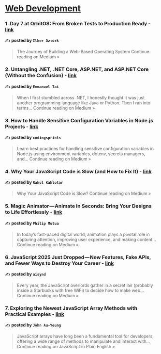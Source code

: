 
<h1><a href=https://medium.com/tag/web-development/recommended target="_blank" rel="noopener noreferrer">Web Development</a></h1>
<h3>1. Day 7 at OrbitOS: From Broken Tests to Production Ready - <a href="https://dailker.medium.com/day-7-at-orbitos-from-broken-tests-to-production-ready-6cf21f86fc83?source=rss------web_development-5" target="_blank" rel="noopener noreferrer">link</a></h3>

✍️ **posted by `Ilker Ozturk`**

<blockquote>The Journey of Building a Web-Based Operating System
Continue reading on Medium »</blockquote>

<h3>2. Untangling .NET, .NET Core, ASP.NET, and ASP.NET Core (Without the Confusion) - <a href="https://medium.com/@emmanueltai000/untangling-net-net-core-asp-net-and-asp-net-core-without-the-confusion-c5086d9fbc14?source=rss------web_development-5" target="_blank" rel="noopener noreferrer">link</a></h3>

✍️ **posted by `Emmanuel Tai`**

<blockquote>When I first stumbled across .NET, I honestly thought it was just another programming language like Java or Python. Then I ran into terms…
Continue reading on Medium »</blockquote>

<h3>3. How to Handle Sensitive Configuration Variables in Node.js Projects - <a href="https://codingsprints.medium.com/how-to-handle-sensitive-configuration-variables-in-node-js-projects-2d6ecb17e55a?source=rss------web_development-5" target="_blank" rel="noopener noreferrer">link</a></h3>

✍️ **posted by `codingsprints`**

<blockquote>Learn best practices for handling sensitive configuration variables in Node.js using environment variables, dotenv, secrets managers, and…
Continue reading on Medium »</blockquote>

<h3>4. Why Your JavaScript Code is Slow (and How to Fix It) - <a href="https://medium.com/@kaklotarrahul79/why-your-javascript-code-is-slow-and-how-to-fix-it-af389997ce87?source=rss------web_development-5" target="_blank" rel="noopener noreferrer">link</a></h3>

✍️ **posted by `Rahul Kaklotar`**

<blockquote>Why Your JavaScript Code is Slow?
Continue reading on Medium »</blockquote>

<h3>5. Magic Animator — Animate in Seconds: Bring Your Designs to Life Effortlessly - <a href="https://medium.com/@philip.mutua/magic-animator-animate-in-seconds-bring-your-designs-to-life-effortlessly-af4be4182614?source=rss------web_development-5" target="_blank" rel="noopener noreferrer">link</a></h3>

✍️ **posted by `Philip Mutua`**

<blockquote>In today’s fast-paced digital world, animation plays a pivotal role in capturing attention, improving user experience, and making content…
Continue reading on Medium »</blockquote>

<h3>6. JavaScript 2025 Just Dropped — New Features, Fake APIs, and Fewer Ways to Destroy Your Career - <a href="https://medium.com/@aisyndromeart/javascript-2025-just-dropped-new-features-fake-apis-and-fewer-ways-to-destroy-your-career-d8267a4678f6?source=rss------web_development-5" target="_blank" rel="noopener noreferrer">link</a></h3>

✍️ **posted by `aisynd`**

<blockquote>Every year, the JavaScript overlords gather in a secret lair (probably inside a Starbucks with free WiFi) to decide how to make web…
Continue reading on Medium »</blockquote>

<h3>7. Exploring the Newest JavaScript Array Methods with Practical Examples - <a href="https://javascript.plainenglish.io/exploring-the-newest-javascript-array-methods-with-practical-examples-1261424166ef?source=rss------web_development-5" target="_blank" rel="noopener noreferrer">link</a></h3>

✍️ **posted by `John Au-Yeung`**

<blockquote>JavaScript arrays have long been a fundamental tool for developers, offering a wide range of methods to manipulate and interact with…
Continue reading on JavaScript in Plain English »</blockquote>

